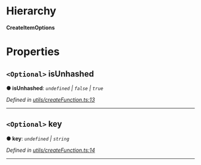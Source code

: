 

# Hierarchy

**CreateItemOptions**

# Properties

<a id="isunhashed"></a>

## `<Optional>` isUnhashed

**● isUnhashed**: *`undefined` \| `false` \| `true`*

*Defined in [utils/createFunction.ts:13](https://github.com/polkadot-js/api/blob/f20727b/packages/type-storage/src/utils/createFunction.ts#L13)*

___
<a id="key"></a>

## `<Optional>` key

**● key**: *`undefined` \| `string`*

*Defined in [utils/createFunction.ts:14](https://github.com/polkadot-js/api/blob/f20727b/packages/type-storage/src/utils/createFunction.ts#L14)*

___

